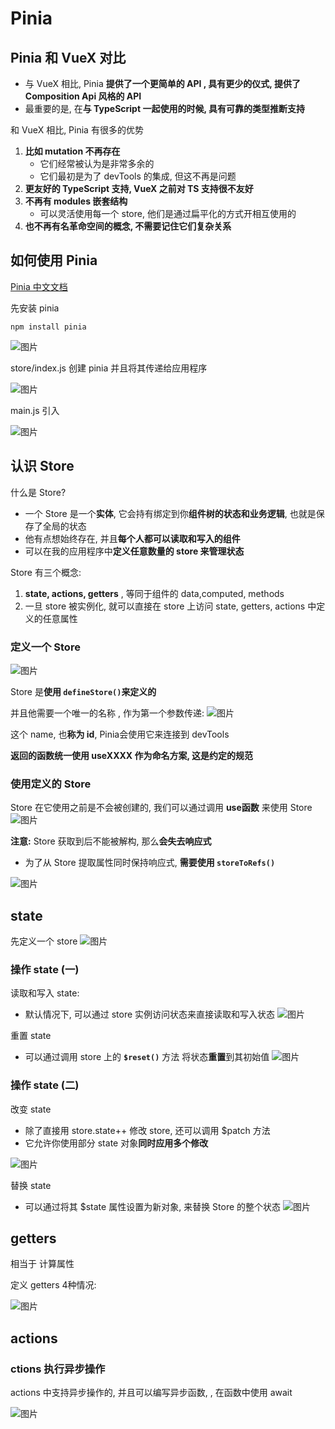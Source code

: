 # Pinia

## Pinia 和 VueX 对比
* 与 VueX 相比, Pinia **提供了一个更简单的 API , 具有更少的仪式, 提供了 Composition Api 风格的 API**
* 最重要的是, 在**与 TypeScript 一起使用的时候, 具有可靠的类型推断支持** 

和 VueX 相比, Pinia 有很多的优势
1. **比如 mutation 不再存在**
   * 它们经常被认为是非常多余的 
   * 它们最初是为了 devTools 的集成, 但这不再是问题
2. **更友好的 TypeScript 支持, VueX 之前对 TS 支持很不友好**
3. **不再有 modules 嵌套结构**
   * 可以灵活使用每一个 store, 他们是通过扁平化的方式开相互使用的
4. **也不再有名革命空间的概念, 不需要记住它们复杂关系**

## 如何使用 Pinia
[Pinia 中文文档](https://pinia.web3doc.top/getting-started.html#%E5%AE%89%E8%A3%85)

先安装 pinia
```shell
npm install pinia
```
![图片](../.vuepress/public/images/pia3.png)

store/index.js 创建 pinia 并且将其传递给应用程序

![图片](../.vuepress/public/images/pia1.png)

main.js 引入

![图片](../.vuepress/public/images/pia2.png)

## 认识 Store
什么是 Store?
* 一个 Store 是一个**实体**, 它会持有绑定到你**组件树的状态和业务逻辑**, 也就是保存了全局的状态
* 他有点想始终存在, 并且**每个人都可以读取和写入的组件**
* 可以在我的应用程序中**定义任意数量的 store 来管理状态**

Store 有三个概念:
1. **state, actions, getters** , 等同于组件的 data,computed, methods
2. 一旦 store 被实例化, 就可以直接在 store 上访问 state, getters, actions 中定义的任意属性

### 定义一个 Store 
![图片](../.vuepress/public/images/counter1.png)

Store 是**使用 `defineStore()`来定义的**

并且他需要一个唯一的名称 , 作为第一个参数传递: 
![图片](../.vuepress/public/images/pia4.png)

这个 name, 也**称为 id**, Pinia会使用它来连接到 devTools

**返回的函数统一使用 useXXXX 作为命名方案, 这是约定的规范**
### 使用定义的 Store
Store 在它使用之前是不会被创建的, 我们可以通过调用 **use函数** 来使用 Store
![图片](../.vuepress/public/images/ux1.png)

**注意:** Store 获取到后不能被解构, 那么**会失去响应式**
* 为了从 Store 提取属性同时保持响应式, **需要使用 `storeToRefs()`**

![图片](../.vuepress/public/images/ux2.png)

## state
先定义一个 store
![图片](../.vuepress/public/images/pstate1.png)
### 操作 state (一)
读取和写入 state:
* 默认情况下, 可以通过 store 实例访问状态来直接读取和写入状态
![图片](../.vuepress/public/images/pstate2.png)

重置 state
* 可以通过调用 store 上的 **`$reset()`** 方法 将状态**重置**到其初始值
![图片](../.vuepress/public/images/preset1.png)
### 操作 state (二)
改变 state
* 除了直接用 store.state++ 修改 store, 还可以调用 $patch 方法
* 它允许你使用部分 state 对象**同时应用多个修改**

![图片](../.vuepress/public/images/ppatch1.png)

替换 state
* 可以通过将其 $state 属性设置为新对象, 来替换 Store 的整个状态
![图片](../.vuepress/public/images/state55.png)

## getters
相当于 计算属性

定义 getters 4种情况: 

![图片](../.vuepress/public/images/pgetter1.png)
## actions
### ctions 执行异步操作
actions 中支持异步操作的, 并且可以编写异步函数, , 在函数中使用 await

![图片](../.vuepress/public/images/paction1.png)








 